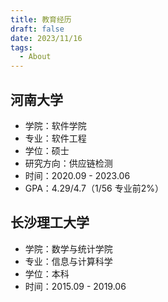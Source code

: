 ```yaml
---
title: 教育经历
draft: false
date: 2023/11/16
tags:
  - About
---
```

## 河南大学

- 学院：软件学院
- 专业：软件工程 
- 学位：硕士 
- 研究方向：供应链检测 
- 时间：2020.09 - 2023.06
- GPA：4.29/4.7（1/56 专业前2%）

## 长沙理工大学

- 学院：数学与统计学院
- 专业：信息与计算科学
- 学位：本科
- 时间：2015.09 - 2019.06